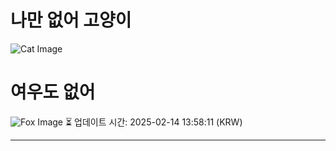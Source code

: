 
# 나만 없어 고양이

![Cat Image](https://cdn2.thecatapi.com/images/MTY3MTcwMg.jpg)

# 여우도 없어
![Fox Image](https://randomfox.ca/images/54.jpg)
⏳ 업데이트 시간: 2025-02-14 13:58:11 (KRW)

---
